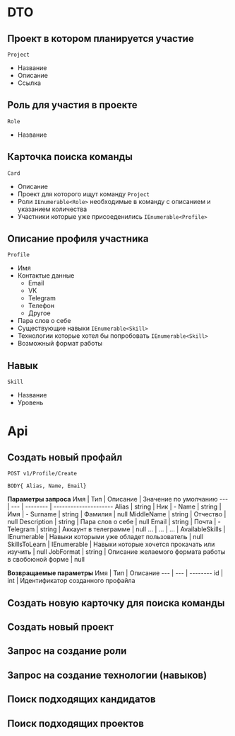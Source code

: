 # DTO

 ## Проект в котором планируется участие
`Project`
* Название
* Описание
* Ссылка

## Роль для участия в проекте
`Role`
* Название

## Карточка поиска команды
`Card`
* Описание
* Проект для которого ищут команду `Project`
* Роли `IEnumerable<Role>` необходимые в команду с описанием и указанием количества
* Участники которые уже присоеденились `IEnumerable<Profile>`

## Описание профиля участника
`Profile`
* Имя
* Контактые данные
  * Email
  * VK
  * Telegram
  * Телефон
  * Другое
* Пара слов о себе
* Существующие навыки `IEnumerable<Skill>`
* Технологии которые хотел бы попробовать `IEnumerable<Skill>`
* Возможный формат работы

## Навык 
`Skill`
* Название
* Уровень

# Api
## Создать новый профайл

```
POST v1/Profile/Create

BODY{ Alias, Name, Email}
```

**Параметры запроса**
Имя | Тип | Описание | Значение по умолчанию
--- | --- | -------- | ---------------------
Alias | string | Ник | -
Name | string | Имя | -
Surname | string | Фамилия | null
MiddleName | string | Отчество | null
Description | string | Пара слов о себе | null
Email | string | Почта | -
Telegram | string | Аккаунт в телеграмме | null
... | ... | ... |
AvailableSkills | IEnumerable<Skill> | Навыки которыми уже обладет пользователь | null
SkillsToLearn | IEnumerable<Skill> | Навыки которые хочется прокачать или изучить | null
JobFormat | string | Описание желаемого формата работы в свобоюной форме | null
 
**Возвращаемые параметры**
Имя | Тип | Описание
--- | --- | --------
id | int | Идентификатор созданного профайла

## Создать новую карточку для поиска команды
## Создать новый проект
## Запрос на создание роли
## Запрос на создание технологии (навыков)
## Поиск подходящих кандидатов
## Поиск подходящих проектов
